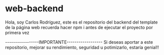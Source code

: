 # web-backend
Hola, soy Carlos Rodríguez, este es el repositorio del backend del template de la página web
recuerda hacer npm i antes de ejecutar el proyecto por primera vez

-----------------IMPORTANTE------------------
Si deseas aportar a este repositorio, mejorar su rendimiento, seguridad u potimizarlo, estaría genial!!

